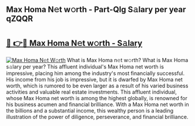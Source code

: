 ## Max Homa N𝚎t w𝚘rth - Part-QIg S𝚊lary per year qZQQR

# <h2><a href="http://gc1kdp.nevu.top/?p=Max+Homa">🔗 👉🔴 Max Homa N𝚎t w𝚘rth - S𝚊lary</a></h2>

[![Max Homa N𝚎t W𝚘rth](https://i.imgur.com/Oavwk0R.jpeg)](http://gc1kdp.nevu.top/?p=Max+Homa)
What is Max Homa n𝚎t w𝚘rth? What is Max Homa s𝚊lary per year?
This affluent individual's Max Homa net worth is impressive, placing him among the industry's most financially successful. His income from his job is impressive, but it is dwarfed by Max Homa net worth, which is rumored to be even larger as a result of his varied business activities and valuable real estate investments. This affluent individual, whose Max Homa net worth is among the highest globally, is renowned for his business acumen and financial brilliance. With a Max Homa net worth in the billions and a substantial income, this wealthy person is a leading illustration of the power of diligence, perseverance, and financial brilliance.
